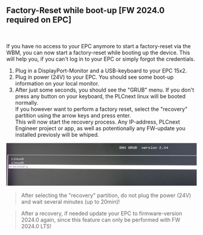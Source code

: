 ## Factory-Reset while boot-up [FW 2024.0 required on EPC]
<br>

If you have no access to your EPC anymore to start a factory-reset via the WBM, you can now start a factory-reset while booting up the device. 
This will help you, if you can't log in to your EPC or simply forgot the credentials. 

1. Plug in a DisplayPort-Monitor and a USB-keyboard to your EPC 15x2. <BR>
2. Plug in power (24V) to your EPC. You should see some boot-up information on your local monitor. 
3. After just some seconds, you should see the "GRUB" menu. If you don't press any button on your keyboard, the PLCnext linux will be booted normally. <BR>
If you however want to perform a factory reset, select the "recovery" partition using the arrow keys and press enter. <BR>
This will now start the recovery process. Any IP-address, PLCnext Engineer project or app, as well as potentionally any FW-update you installed previosly will be whiped. <BR>

![FactoryReset](/FW_2024/image.png)




> After selecting the "recovery" partition, do not plug the power (24V) and wait several minutes (up to 20min)!

>After a recovery, if needed update your EPC to firmware-version 2024.0 again, since this feature can only be performed with FW 2024.0 LTS!